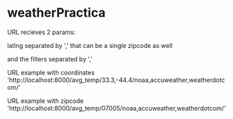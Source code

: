 # weatherPractica

URL recieves 2 params:

latlng separated by ',' that can be a single zipcode as well

and the filters separated by ','

URL example with coordinates 'http://localhost:8000/avg_temp/33.3,-44.4/noaa,accuweather,weatherdotcom/'

URL example with zipcode 'http://localhost:8000/avg_temp/07005/noaa,accuweather,weatherdotcom/'
